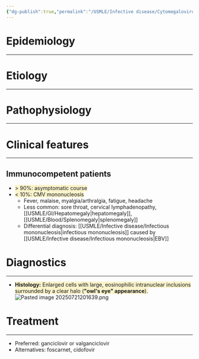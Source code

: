 ```yaml
---
{"dg-publish":true,"permalink":"/USMLE/Infective disease/Cytomegalovirus infection/"}
---
```


# Epidemiology
---


# Etiology
---


# Pathophysiology
---


# Clinical features
---
## Immunocompetent patients
- <span style="background:rgba(240, 200, 0, 0.2)">&gt; 90%: asymptomatic course</span>
- <span style="background:rgba(240, 200, 0, 0.2)">&lt; 10%: CMV mononucleosis</span>
	- Fever, malaise, myalgia/arthralgia, fatigue, headache
	- Less common: sore throat, cervical lymphadenopathy, [[USMLE/GI/Hepatomegaly\|hepatomegaly]], [[USMLE/Blood/Splenomegaly\|splenomegaly]]
	- Differential diagnosis: [[USMLE/Infective disease/Infectious mononucleosis\|infectious mononucleosis]] caused by [[USMLE/Infective disease/Infectious mononucleosis\|EBV]]

# Diagnostics
---
- <span style="background:rgba(240, 200, 0, 0.2)">**Histology:** Enlarged cells with large, eosinophilic intranuclear inclusions surrounded by a clear halo (**"owl's eye" appearance**).</span>![Pasted image 20250721201639.png](/img/user/appendix/Pasted%20image%2020250721201639.png)

# Treatment
---
- Preferred: ganciclovir or valganciclovir
- Alternatives: foscarnet, cidofovir
